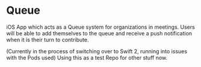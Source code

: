 # Queue
iOS App which acts as a Queue system for organizations in meetings. Users will be able to add themselves to the queue and receive a push notification when it is their turn to contribute.


(Currently in the process of switching over to Swift 2, running into issues with the Pods used) Using this as a test Repo for other stuff now.
